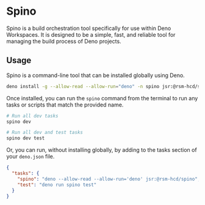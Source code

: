 # Spino

Spino is a build orchestration tool specifically for use within Deno Workspaces.
It is designed to be a simple, fast, and reliable tool for managing the build
process of Deno projects.

## Usage

Spino is a command-line tool that can be installed globally using Deno.

```sh
deno install -g --allow-read --allow-run="deno" -n spino jsr:@rsm-hcd/spino
```

Once installed, you can run the `spino` command from the terminal to run any
tasks or scripts that match the provided name.

```sh
# Run all dev tasks
spino dev

# Run all dev and test tasks
spino dev test
```

Or, you can run, without installing globally, by adding to the tasks section of
your `deno.json` file.

```json
{
  "tasks": {
    "spino": "deno --allow-read --allow-run='deno' jsr:@rsm-hcd/spino",
    "test": "deno run spino test"
  }
}
```
